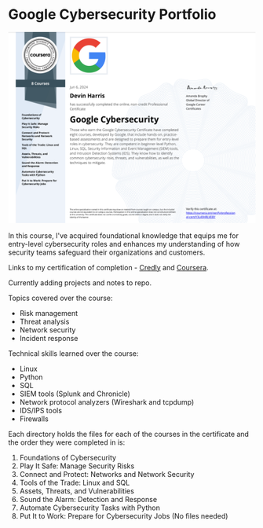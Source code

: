 # Google Cybersecurity Portfolio

![Certificate of completion for Google Cybersecurity Professional Certificate for Devin Harris](./Certificate_Badge/GoogleCybersecurityCertificate.png)

In this course, I've acquired foundational knowledge that equips me for entry-level cybersecurity roles and enhances my understanding of how security teams safeguard their organizations and customers.

Links to my certification of completion - [Credly](https://www.credly.com/badges/d3be0bfc-b44a-4a8f-a52d-5e8b75200b26/public_url) and [Coursera](https://coursera.org/share/adb5aeae5e2fe743116ec20d6ebd8b73).

Currently adding projects and notes to repo.

Topics covered over the course:

- Risk management
- Threat analysis
- Network security
- Incident response

Technical skills learned over the course:

- Linux
- Python
- SQL
- SIEM tools (Splunk and Chronicle)
- Network protocol analyzers (Wireshark and tcpdump)
- IDS/IPS tools
- Firewalls
  

Each directory holds the files for each of the courses in the certificate and the order they were completed in is:

1. Foundations of Cybersecurity 
2. Play It Safe: Manage Security Risks 
3. Connect and Protect: Networks and Network Security 
4. Tools of the Trade: Linux and SQL 
5. Assets, Threats, and Vulnerabilities 
6. Sound the Alarm: Detection and Response 
7. Automate Cybersecurity Tasks with Python 
8. Put It to Work: Prepare for Cybersecurity Jobs (No files needed) 
